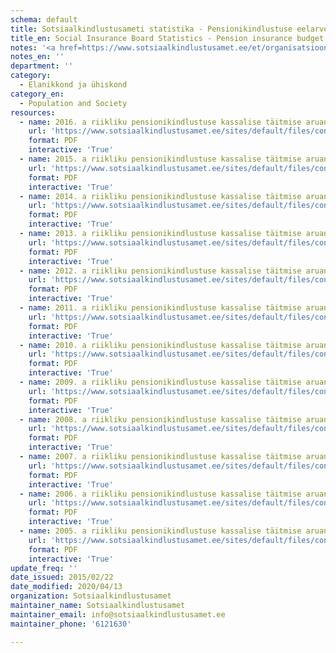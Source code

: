 ```yaml
---
schema: default
title: Sotsiaalkindlustusameti statistika - Pensionikindlustuse eelarve täitmise aruanded
title_en: Social Insurance Board Statistics - Pension insurance budget implementation reports
notes: '<a href=https://www.sotsiaalkindlustusamet.ee/et/organisatsioon-kontaktid/statistika-ja-aruandlus>Sotsiaalkindlustusameti poolt avaldatud statistilised andmekogumid ja aruanded</a>.'
notes_en: ''
department: ''
category:
  - Elanikkond ja ühiskond
category_en:
  - Population and Society
resources:
  - name: 2016. a riikliku pensionikindlustuse kassalise täitmise aruanne
    url: 'https://www.sotsiaalkindlustusamet.ee/sites/default/files/content-editors/Statistika/Pensionikindlustus/kassakulu_2016detsember.pdf'
    format: PDF
    interactive: 'True'
  - name: 2015. a riikliku pensionikindlustuse kassalise täitmise aruanne
    url: 'https://www.sotsiaalkindlustusamet.ee/sites/default/files/content-editors/Statistika/Pensionikindlustus/kassakulu_2015_aasta.pdf'
    format: PDF
    interactive: 'True'
  - name: 2014. a riikliku pensionikindlustuse kassalise täitmise aruanne
    url: 'https://www.sotsiaalkindlustusamet.ee/sites/default/files/content-editors/Statistika/Pensionikindlustus/kassakulu_2014_aasta.pdf'
    format: PDF
    interactive: 'True'
  - name: 2013. a riikliku pensionikindlustuse kassalise täitmise aruanne
    url: 'https://www.sotsiaalkindlustusamet.ee/sites/default/files/content-editors/Statistika/Pensionikindlustus/kassakulu_2013aasta.pdf'
    format: PDF
    interactive: 'True'
  - name: 2012. a riikliku pensionikindlustuse kassalise täitmise aruanne
    url: 'https://www.sotsiaalkindlustusamet.ee/sites/default/files/content-editors/Statistika/Pensionikindlustus/kassakulu_2012aastau.pdf'
    format: PDF
    interactive: 'True'
  - name: 2011. a riikliku pensionikindlustuse kassalise täitmise aruanne
    url: 'https://www.sotsiaalkindlustusamet.ee/sites/default/files/content-editors/Statistika/Pensionikindlustus/kassakulu2011.pdf'
    format: PDF
    interactive: 'True'
  - name: 2010. a riikliku pensionikindlustuse kassalise täitmise aruanne
    url: 'https://www.sotsiaalkindlustusamet.ee/sites/default/files/content-editors/Statistika/Pensionikindlustus/kassakulu2010.pdf'
    format: PDF
    interactive: 'True'
  - name: 2009. a riikliku pensionikindlustuse kassalise täitmise aruanne
    url: 'https://www.sotsiaalkindlustusamet.ee/sites/default/files/content-editors/Statistika/Pensionikindlustus/kassakulu2009.pdf'
    format: PDF
    interactive: 'True'
  - name: 2008. a riikliku pensionikindlustuse kassalise täitmise aruanne
    url: 'https://www.sotsiaalkindlustusamet.ee/sites/default/files/content-editors/Statistika/Pensionikindlustus/kassakulu2008.pdf'
    format: PDF
    interactive: 'True'
  - name: 2007. a riikliku pensionikindlustuse kassalise täitmise aruanne
    url: 'https://www.sotsiaalkindlustusamet.ee/sites/default/files/content-editors/Statistika/Pensionikindlustus/kassakulu2007.pdf'
    format: PDF
    interactive: 'True'
  - name: 2006. a riikliku pensionikindlustuse kassalise täitmise aruanne
    url: 'https://www.sotsiaalkindlustusamet.ee/sites/default/files/content-editors/Statistika/Pensionikindlustus/kassakulu2006.pdf'
    format: PDF
    interactive: 'True'
  - name: 2005. a riikliku pensionikindlustuse kassalise täitmise aruanne
    url: 'https://www.sotsiaalkindlustusamet.ee/sites/default/files/content-editors/Statistika/Pensionikindlustus/kassakulu2005.pdf'
    format: PDF
    interactive: 'True'
update_freq: ''
date_issued: 2015/02/22
date_modified: 2020/04/13
organization: Sotsiaalkindlustusamet
maintainer_name: Sotsiaalkindlustusamet
maintainer_email: info@sotsiaalkindlustusamet.ee
maintainer_phone: '6121630'

---
```

